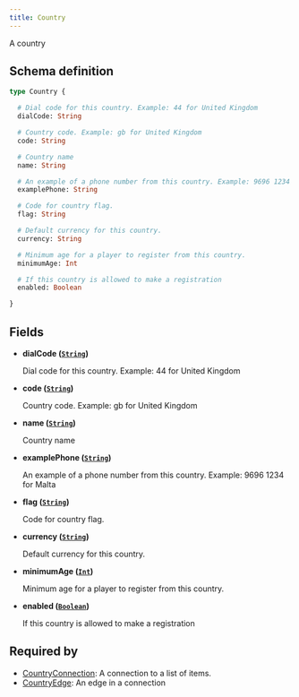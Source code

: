 ```yaml
---
title: Country
---
```


A country

## Schema definition
```graphql
type Country {

  # Dial code for this country. Example: 44 for United Kingdom
  dialCode: String

  # Country code. Example: gb for United Kingdom
  code: String

  # Country name
  name: String

  # An example of a phone number from this country. Example: 9696 1234 for Malta
  examplePhone: String

  # Code for country flag.
  flag: String

  # Default currency for this country.
  currency: String

  # Minimum age for a player to register from this country.
  minimumAge: Int

  # If this country is allowed to make a registration
  enabled: Boolean

}
```

## Fields

* **dialCode ([`String`](graphql/schema/string.md))**

  Dial code for this country. Example: 44 for United Kingdom

* **code ([`String`](graphql/schema/string.md))**

  Country code. Example: gb for United Kingdom

* **name ([`String`](graphql/schema/string.md))**

  Country name

* **examplePhone ([`String`](graphql/schema/string.md))**

  An example of a phone number from this country. Example: 9696 1234 for Malta

* **flag ([`String`](graphql/schema/string.md))**

  Code for country flag.

* **currency ([`String`](graphql/schema/string.md))**

  Default currency for this country.

* **minimumAge ([`Int`](graphql/schema/int.md))**

  Minimum age for a player to register from this country.

* **enabled ([`Boolean`](graphql/schema/boolean.md))**

  If this country is allowed to make a registration


## Required by
* [CountryConnection](graphql/schema/countryconnection.md): A connection to a list of items.
* [CountryEdge](graphql/schema/countryedge.md): An edge in a connection
